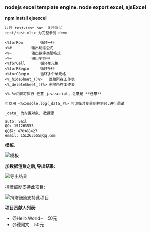 ### nodejs excel template engine. node export excel, ejsExcel
   
**npm install ejsexcel**

```
执行 test/test.bat  进行测试
test/test.xlsx 为完整示例 demo
```

```
<%forRow		循环一行
<%#			输出动态公式
<%~			输出数字类型格式
<%=			输出字符串
<%forCell		循环单元格
<%forRBegin		循环多行
<%forCBegin		循环多个单元格
<%_hideSheet_()%>	隐藏所在工作表
<%_deleteSheet_()%>	删除所在工作表

<% %>内部可执行 任意 javascript, 注意是 **任意**

可以用 <%console.log(_data_)%> 打印临时变量到控制台,进行调试

_data_ 为内置对象, 数据源
```  
```
auto: Sail  
QQ: 151263555  
QQ群: 470988427  
email: 151263555@qq.com 
```
  
**模板:**

![模板](http://dn-cnode.qbox.me/Frs_RuLXJxYQgYoIUhGJJ1zspCJE)

**加数据渲染之后,导出结果:**

![导出结果](http://dn-cnode.qbox.me/FnRDa5Zyjg-dI7ykCNR0T8SorWyC)

捐赠鼓励支持此项目:

![捐赠鼓励支持此项目](http://dn-cnode.qbox.me/FucPKV4XWewhakoqTSngU3AsaP0Z)

**项目贡献人列表:**

*   @Hello World~&nbsp;&nbsp;&nbsp;&nbsp;50元
*   @德爾文&nbsp;&nbsp;&nbsp;&nbsp;50元